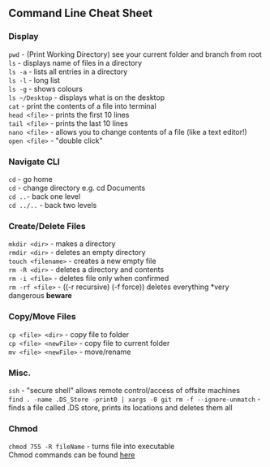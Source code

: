 ## Command Line Cheat Sheet

### Display
```pwd``` - (Print Working Directory) see your current folder and branch from root<br />
```ls``` - displays name of files in a directory <br />
```ls -a``` - lists all entries in a directory <br />
```ls -l``` - long list <br />
```ls -g``` - shows colours <br />
```ls ~/Desktop``` - displays what is on the desktop <br />
```cat``` <file> - print the contents of a file into terminal <br />
```head <file>``` - prints the first 10 lines <br />
```tail <file>``` - prints the last 10 lines <br />
```nano <file>``` - allows you to change contents of a file (like a text editor!) <br />
```open <file>``` - "double click" <br />

### Navigate CLI 
```cd``` - go home <br />
```cd``` <folder> - change directory e.g. cd Documents <br />
```cd ..```- back one level <br />
```cd ../..``` - back two levels <br />

### Create/Delete Files
```mkdir <dir>``` - makes a directory <br />
```rmdir <dir>``` - deletes an empty directory <br />
```touch <filename>``` - creates a new empty file <br />
```rm -R <dir>``` - deletes a directory and contents <br />
```rm -i <file>``` - deletes file only when confirmed <br />
```rm -rf <file>``` - ((-r recursive) (-f force)) deletes everything *very dangerous **beware** <br />

### Copy/Move Files
```cp <file> <dir>``` - copy file to folder <br />
```cp <file> <newFile>``` - copy file to current folder <br />
```mv <file> <newFile>``` - move/rename <br />

### Misc. <br />
```ssh``` - "secure shell" allows remote control/access of offsite machines <br />
```find . -name .DS_Store -print0 | xargs -0 git rm -f --ignore-unmatch``` - finds a file called .DS store, prints its locations and deletes them all <br />

### Chmod <br />
```chmod 755 -R fileName``` - turns file into executable <br />
Chmod commands can be found [here](https://chmodcommand.com/chmod-755/) 

